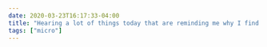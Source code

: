 ```yaml
---
date: 2020-03-23T16:17:33-04:00
title: "Hearing a lot of things today that are reminding me why I find utilitarianism totally unsatisfying as a moral philosophy."
tags: ["micro"]
---
```

